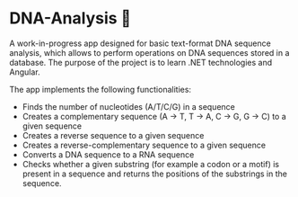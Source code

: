 # DNA-Analysis 🧬

A work-in-progress app designed for basic text-format DNA sequence analysis, which allows to perform operations on DNA sequences stored in a database. The purpose of the project is to learn .NET technologies and Angular.

The app implements the following functionalities:

- Finds the number of nucleotides (A/T/C/G) in a sequence  
- Creates a complementary sequence (A → T, T → A, C → G, G → C) to a given sequence  
- Creates a reverse sequence to a given sequence  
- Creates a reverse-complementary sequence to a given sequence  
- Converts a DNA sequence to a RNA sequence  
- Checks whether a given substring (for example a codon or a motif) is present in a sequence and returns the positions of the substrings in the sequence.
